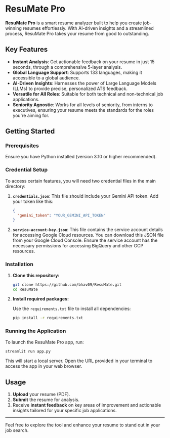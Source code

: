# ResuMate Pro

**ResuMate Pro** is a smart resume analyzer built to help you create job-winning resumes effortlessly. With AI-driven insights and a streamlined process, ResuMate Pro takes your resume from good to outstanding.

## Key Features

- **Instant Analysis**: Get actionable feedback on your resume in just 15 seconds, through a comprehensive 5-layer analysis.
- **Global Language Support**: Supports 133 languages, making it accessible to a global audience.
- **AI-Driven Insights**: Harnesses the power of Large Language Models (LLMs) to provide precise, personalized ATS feedback.
- **Versatile for All Roles**: Suitable for both technical and non-technical job applications.
- **Seniority Agnostic**: Works for all levels of seniority, from interns to executives, ensuring your resume meets the standards for the roles you're aiming for.

## Getting Started

### Prerequisites

Ensure you have Python installed (version 3.10 or higher recommended).

### Credential Setup

To access certain features, you will need two credential files in the main directory:

1. **`credentials.json`**: This file should include your Gemini API token. Add your token like this:
    ```json
    {
      "gemini_token": "YOUR_GEMINI_API_TOKEN"
    }
    ```

2. **`service-account-key.json`**: This file contains the service account details for accessing Google Cloud resources. You can download this JSON file from your Google Cloud Console. Ensure the service account has the necessary permissions for accessing BigQuery and other GCP resources.

### Installation

1. **Clone this repository:**

   ```bash
   git clone https://github.com/bhav09/ResuMate.git
   cd ResuMate
   ```

2. **Install required packages:**

   Use the `requirements.txt` file to install all dependencies:

   ```bash
   pip install -r requirements.txt
   ```

### Running the Application

To launch the ResuMate Pro app, run:

```bash
streamlit run app.py
```

This will start a local server. Open the URL provided in your terminal to access the app in your web browser.

## Usage

1. **Upload** your resume (PDF).
2. **Submit** the resume for analysis.
3. Receive **instant feedback** on key areas of improvement and actionable insights tailored for your specific job applications.

---

Feel free to explore the tool and enhance your resume to stand out in your job search.
